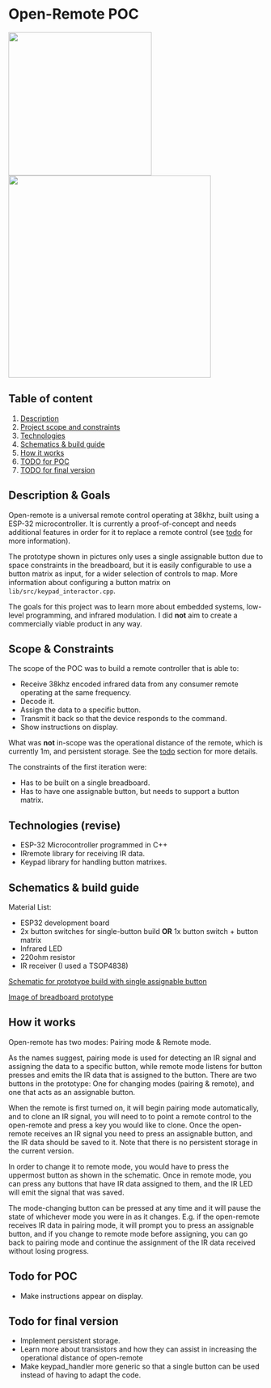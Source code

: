 # Open-Remote POC
<div>
    <img src="https://i.imgur.com/nlkHP9E.jpg" height=283>
    <img src="https://i.imgur.com/Hb0BHG4.jpg" width=400>
</div>

## Table of content
1. [Description](#description)
2. [Project scope and constraints](#scope-&-constraints)
3. [Technologies](#technologies)
4. [Schematics & build guide](#schematics-&-build-guide)
5. [How it works](#how-it-works)
6. [TODO for POC](#todo-for-poc)
7. [TODO for final version](#todo-for-final-version)


## Description & Goals
Open-remote is a universal remote control operating at 38khz, built using a ESP-32 microcontroller. It is currently a proof-of-concept and needs additional features in order for it to replace a remote control (see [todo](#todo-for-final-version) for more information).

The prototype shown in pictures only uses a single assignable button due to space constraints in the breadboard, but it is easily configurable to use a button matrix as input, for a wider selection of controls to map. More information about configuring a button matrix on ```lib/src/keypad_interactor.cpp```.

The goals for this project was to learn more about embedded systems, low-level programming, and infrared modulation. I did **not** aim to create a commercially viable product in any way.

## Scope & Constraints
The scope of the POC was to build a remote controller that is able to:
- Receive 38khz encoded infrared data from any consumer remote operating at the same frequency.
- Decode it.
- Assign the data to a specific button.
- Transmit it back so that the device responds to the command.
- Show instructions on display.

What was **not** in-scope was the operational distance of the remote, which is currently 1m, and persistent storage. See the [todo](#todo) section for more details.

The constraints of the first iteration were:
- Has to be built on a single breadboard.
- Has to have one assignable button, but needs to support a button matrix.

## Technologies (revise)
- ESP-32 Microcontroller programmed in C++
- IRremote library for receiving IR data.
- Keypad library for handling button matrixes.

## Schematics & build guide
Material List:
- ESP32 development board 
- 2x button switches for single-button build **OR** 1x button switch + button matrix
- Infrared LED
- 220ohm resistor
- IR receiver (I used a TSOP4838)

[Schematic for prototype build with single assignable button](https://i.imgur.com/nlkHP9E.jpg)

[Image of breadboard prototype](https://i.imgur.com/Hb0BHG4.jpg)

## How it works
Open-remote has two modes: Pairing mode & Remote mode.

As the names suggest, pairing mode is used for detecting an IR signal and assigning the data to a specific button, while remote mode listens for button presses and emits the IR data that is assigned to the button. There are two buttons in the prototype: One for changing modes (pairing & remote), and one that acts as an assignable button.

When the remote is first turned on, it will begin pairing mode automatically, and to clone an IR signal, you will need to to point a remote control to the open-remote and press a key you would like to clone. Once the open-remote receives an IR signal you need to press an assignable button, and the IR data should be saved to it. Note that there is no persistent storage in the current version.

In order to change it to remote mode, you would have to press the uppermost button as shown in the schematic. Once in remote mode, you can press any buttons that have IR data assigned to them, and the IR LED will emit the signal that was saved. 

The mode-changing button can be pressed at any time and it will pause the state of whichever mode you were in as it changes. E.g. if the open-remote receives IR data in pairing mode, it will prompt you to press an assignable button, and if you change to remote mode before assigning, you can go back to pairing mode and continue the assignment of the IR data received without losing progress.

## Todo for POC
- Make instructions appear on display.

## Todo for final version
- Implement persistent storage.
- Learn more about transistors and how they can assist in increasing the operational distance of open-remote
- Make keypad_handler more generic so that a single button can be used instead of having to adapt the code.
